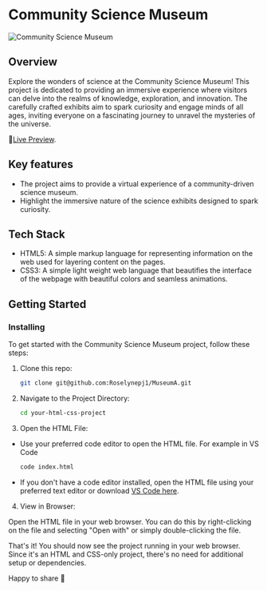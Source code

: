 # Community Science Museum

![Community Science Museum](https://picsum.photos/450/200)

## Overview

Explore the wonders of science at the Community Science Museum! This project is dedicated to providing an immersive experience where visitors can delve into the realms of knowledge, exploration, and innovation. The carefully crafted exhibits aim to spark curiosity and engage minds of all ages, inviting everyone on a fascinating journey to unravel the mysteries of the universe.

🔗[Live Preview](https://taupe-druid-f1f465.netlify.app/).

## Key features

- The project aims to provide a virtual experience of a community-driven science museum.
- Highlight the immersive nature of the science exhibits designed to spark curiosity.

## Tech Stack

- HTML5: A simple markup language for representing information on the web used for layering content on the pages.
- CSS3: A simple light weight web language that beautifies the interface of the webpage with beautiful colors and seamless animations.

## Getting Started

### Installing

To get started with the Community Science Museum project, follow these steps:

1. Clone this repo:
    ```bash
    git clone git@github.com:Roselynepj1/MuseumA.git
    ```
2. Navigate to the Project Directory:
    ```bash
    cd your-html-css-project
    ```
3. Open the HTML File:

- Use your preferred code editor to open the HTML file. For example in VS Code
    ```bash
    code index.html
    ```
- If you don't have a code editor installed, open the HTML file using your preferred text editor or download [VS Code here](https://code.visualstudio.com/download).

4. View in Browser:

Open the HTML file in your web browser. You can do this by right-clicking on the file and selecting "Open with" or simply double-clicking the file.

That's it! You should now see the project running in your web browser. Since it's an HTML and CSS-only project, there's no need for additional setup or dependencies.

Happy to share 🙌 
